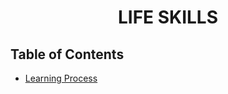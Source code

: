 <h1 align="center">LIFE SKILLS</h1>

<!-- TABLE OF CONTENTS -->

## Table of Contents

- [Learning Process]()
